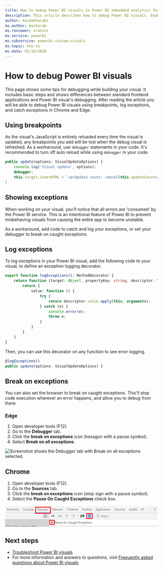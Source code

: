 ```yaml
---
title: How to debug Power BI visuals in Power BI embedded analytics for better embedded BI insights
description: This article describes how to debug Power BI visuals. Enable better embedded BI insights using Power BI embedded analytics.
author: KesemSharabi
ms.author: kesharab
ms.reviewer: sranins
ms.service: powerbi
ms.subservice: powerbi-custom-visuals
ms.topic: how-to
ms.date: 02/14/2020
---
```


# How to debug Power BI visuals

This page shows some tips for debugging while building your visual. It includes basic steps and shows differences between standard frontend applications and Power BI visual's debugging.
After reading the article you will be able to debug Power BI visuals using breakpoints, log exceptions, and catch exceptions in Chrome and Edge.

## Using breakpoints

As the visual's JavaScript is entirely reloaded every time the visual is updated, any breakpoints you add will be lost when the debug visual is refreshed. As a workaround, use `debugger` statements in your code. It's recommended to turn off auto reload while using `debugger` in your code.

```typescript
public update(options: VisualUpdateOptions) {
    console.log('Visual update', options);
    debugger;
    this.target.innerHTML = `<p>Update count: <em>${(this.updateCount</em></p>`;
}
```


## Showing exceptions

When working on your visual, you'll notice that all errors are 'consumed' by the Power BI service. This is an intentional feature of Power BI to prevent misbehaving visuals from causing the entire app to become unstable.

As a workaround, add code to catch and log your exceptions, or set your debugger to break on caught exceptions.


## Log exceptions

To log exceptions in your Power BI visual, add the following code to your visual, to define an exception logging decorator.

```typescript
export function logExceptions(): MethodDecorator {
    return function (target: Object, propertyKey: string, descriptor: TypedPropertyDescriptor<any>): TypedPropertyDescriptor<any> {
        return {
            value: function () {
                try {
                    return descriptor.value.apply(this, arguments);
                } catch (e) {
                    console.error(e);
                    throw e;
                }
            }
        }
    }
}
```
Then, you can use this decorator on any function to see error logging.

```typescript
@logExceptions()
public update(options: VisualUpdateOptions) {
```

## Break on exceptions

You can also set the browser to break on caught exceptions. This'll stop code execution wherever an error happens, and allow you to debug from there.

### Edge

1. Open developer tools (F12).
2. Go to the **Debugger** tab.
3. Click the **break on exceptions** icon (hexagon with a pause symbol).
4. Select **Break on all exceptions**.

![Screenshot shows the Debugger tab with Break on all exceptions selected.](media/visuals-how-to-debug/how-to-debug-edge.png)

## Chrome

1. Open developer tools (F12).
2. Go to the  **Sources** tab.
3. Click the **break on exceptions** icon (stop sign with a pause symbol).
4. Select the **Pause On Caught Exceptions** check box.

![Screenshot shows Sources tab with Pause On Caught Exceptions selected.](media/visuals-how-to-debug/how-to-debug-chrome.png)

## Next steps
* [Troubleshoot Power BI visuals](power-bi-custom-visuals-troubleshoot.md)
* For more information and answers to questions, visit [Frequently asked questions about Power BI visuals](power-bi-custom-visuals-faq.md#organizational-power-bi-visuals)
